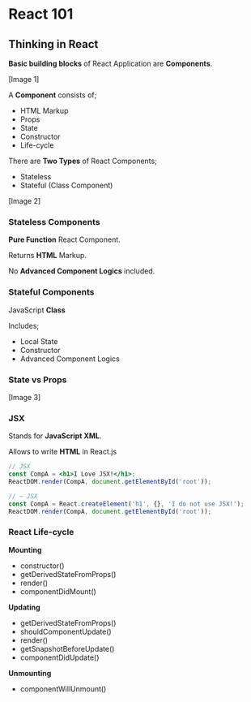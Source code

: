 # React 101

## Thinking in React

**Basic building blocks** of React Application are **Components**.

[Image 1]

A **Component** consists of;
- HTML Markup 
- Props
- State
- Constructor
- Life-cycle

There are **Two Types** of React Components;
- Stateless
- Stateful (Class Component)

[Image 2]

### Stateless Components
**Pure Function** React Component.

Returns **HTML** Markup.

No **Advanced Component Logics** included.

### Stateful Components
JavaScript **Class**

Includes;
- Local State
- Constructor
- Advanced Component Logics

### State vs Props

[Image 3]

### JSX
Stands for **JavaScript XML**.

Allows to write **HTML** in React.js

```jsx
// JSX
const CompA = <h1>I Love JSX!</h1>;
ReactDOM.render(CompA, document.getElementById('root'));
```

```js
// ~ JSX
const CompA = React.createElement('h1', {}, 'I do not use JSX!');
ReactDOM.render(CompA, document.getElementById('root'));
```

### React Life-cycle

**Mounting**
- constructor()
- getDerivedStateFromProps()
- render()
- componentDidMount()

**Updating**
- getDerivedStateFromProps()
- shouldComponentUpdate()
- render()
- getSnapshotBeforeUpdate()
- componentDidUpdate()

**Unmounting**
- componentWillUnmount()
